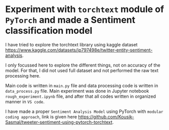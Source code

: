 # Experiment with `torchtext` module of `PyTorch` and made a Sentiment classification model

I have tried to explore the torchtext library using kaggle dataset https://www.kaggle.com/datasets/jp797498e/twitter-entity-sentiment-analysis.

I only focussed here to explore the different things, not on accuracy of the model. For that, I did not used full dataset and not performed the raw text processing here.

Main code is written in `main.py` file and data processing code is written in `data_process.py` file. Main experiment was done in Jupyter notebook `rough_experiment.ipynb` file, and after that all codes written in organized manner in `VS code`.  


I have made a proper `Sentiment Analysis Model` using PyTorch with `modular coding approach`, link is given here https://github.com/Kousik-Sasmal/tweeter-sentiment-using-pytorch-torchtext.

